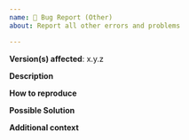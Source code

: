 ```yaml
---
name: 🐛 Bug Report (Other)
about: Report all other errors and problems

---
```


**Version(s) affected**: x.y.z

**Description**  
<!-- A clear and concise description of the problem. -->

**How to reproduce**  
<!-- Markdown and/or config needed to reproduce the problem. Don't forget to mention any extensions you might have enabled! -->

**Possible Solution**  
<!--- Optional: only if you have suggestions on a fix/reason for the bug -->

**Additional context**  
<!-- Optional: any other context about the problem: log messages, screenshots, etc. -->

